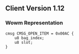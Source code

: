 ## Client Version 1.12

### Wowm Representation
```rust,ignore
cmsg CMSG_OPEN_ITEM = 0x00AC {
    u8 bag_index;    
    u8 slot;    
}

```
